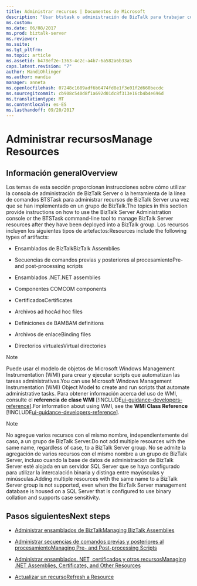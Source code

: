 ```yaml
---
title: Administrar recursos | Documentos de Microsoft
description: "Usar btstask o administración de BizTalk para trabajar con ensamblados, secuencias de comandos, certificados, archivos de enlace y más en BizTalk Server"
ms.custom: 
ms.date: 06/08/2017
ms.prod: biztalk-server
ms.reviewer: 
ms.suite: 
ms.tgt_pltfrm: 
ms.topic: article
ms.assetid: b478ef2e-1363-4c2c-a4b7-6a582a6b33a5
caps.latest.revision: "7"
author: MandiOhlinger
ms.author: mandia
manager: anneta
ms.openlocfilehash: 07248c1689adf6b6474fd8e1f3e01f2d660becdc
ms.sourcegitcommit: cb908c540d8f1a692d01dc8f313e16cb4b4e696d
ms.translationtype: MT
ms.contentlocale: es-ES
ms.lasthandoff: 09/20/2017
---
```

# <a name="manage-resources"></a><span data-ttu-id="873b2-103">Administrar recursos</span><span class="sxs-lookup"><span data-stu-id="873b2-103">Manage Resources</span></span>

## <a name="overview"></a><span data-ttu-id="873b2-104">Información general</span><span class="sxs-lookup"><span data-stu-id="873b2-104">Overview</span></span>
<span data-ttu-id="873b2-105">Los temas de esta sección proporcionan instrucciones sobre cómo utilizar la consola de administración de BizTalk Server o la herramienta de la línea de comandos BTSTask para administrar recursos de BizTalk Server una vez que se han implementado en un grupo de BizTalk.</span><span class="sxs-lookup"><span data-stu-id="873b2-105">The topics in this section provide instructions on how to use the BizTalk Server Administration console or the BTSTask command-line tool to manage BizTalk Server resources after they have been deployed into a BizTalk group.</span></span> <span data-ttu-id="873b2-106">Los recursos incluyen los siguientes tipos de artefactos:</span><span class="sxs-lookup"><span data-stu-id="873b2-106">Resources include the following types of artifacts:</span></span>  
  
-   <span data-ttu-id="873b2-107">Ensamblados de BizTalk</span><span class="sxs-lookup"><span data-stu-id="873b2-107">BizTalk Assemblies</span></span>  
  
-   <span data-ttu-id="873b2-108">Secuencias de comandos previas y posteriores al procesamiento</span><span class="sxs-lookup"><span data-stu-id="873b2-108">Pre- and post-processing scripts</span></span>  
  
-   <span data-ttu-id="873b2-109">Ensamblados .NET</span><span class="sxs-lookup"><span data-stu-id="873b2-109">.NET assemblies</span></span>  
  
-   <span data-ttu-id="873b2-110">Componentes COM</span><span class="sxs-lookup"><span data-stu-id="873b2-110">COM components</span></span>  
  
-   <span data-ttu-id="873b2-111">Certificados</span><span class="sxs-lookup"><span data-stu-id="873b2-111">Certificates</span></span>  
  
-   <span data-ttu-id="873b2-112">Archivos ad hoc</span><span class="sxs-lookup"><span data-stu-id="873b2-112">Ad hoc files</span></span>  
  
-   <span data-ttu-id="873b2-113">Definiciones de BAM</span><span class="sxs-lookup"><span data-stu-id="873b2-113">BAM definitions</span></span>  
  
-   <span data-ttu-id="873b2-114">Archivos de enlace</span><span class="sxs-lookup"><span data-stu-id="873b2-114">Binding files</span></span>  
  
-   <span data-ttu-id="873b2-115">Directorios virtuales</span><span class="sxs-lookup"><span data-stu-id="873b2-115">Virtual directories</span></span>  
  
> [!NOTE]
>  <span data-ttu-id="873b2-116">Puede usar el modelo de objetos de Microsoft Windows Management Instrumentation (WMI) para crear y ejecutar scripts que automatizan las tareas administrativas.</span><span class="sxs-lookup"><span data-stu-id="873b2-116">You can use Microsoft Windows Management Instrumentation (WMI) Object Model to create and run scripts that automate administrative tasks.</span></span> <span data-ttu-id="873b2-117">Para obtener información acerca del uso de WMI, consulte el **referencia de clase WMI** [!INCLUDE[ui-guidance-developers-reference](../includes/ui-guidance-developers-reference.md)].</span><span class="sxs-lookup"><span data-stu-id="873b2-117">For information about using WMI, see the **WMI Class Reference** [!INCLUDE[ui-guidance-developers-reference](../includes/ui-guidance-developers-reference.md)].</span></span>
  
> [!NOTE]
>  <span data-ttu-id="873b2-118">No agregue varios recursos con el mismo nombre, independientemente del caso, a un grupo de BizTalk Server.</span><span class="sxs-lookup"><span data-stu-id="873b2-118">Do not add multiple resources with the same name, regardless of case, to a BizTalk Server group.</span></span> <span data-ttu-id="873b2-119">No se admite la agregación de varios recursos con el mismo nombre a un grupo de BizTalk Server, incluso cuando la base de datos de administración de BizTalk Server esté alojada en un servidor SQL Server que se haya configurado para utilizar la intercalación binaria y distinga entre mayúsculas y minúsculas.</span><span class="sxs-lookup"><span data-stu-id="873b2-119">Adding multiple resources with the same name to a BizTalk Server group is not supported, even when the BizTalk Server management database is housed on a SQL Server that is configured to use binary collation and supports case sensitivity.</span></span>  
  
## <a name="next-steps"></a><span data-ttu-id="873b2-120">Pasos siguientes</span><span class="sxs-lookup"><span data-stu-id="873b2-120">Next steps</span></span>
  
-   [<span data-ttu-id="873b2-121">Administrar ensamblados de BizTalk</span><span class="sxs-lookup"><span data-stu-id="873b2-121">Managing BizTalk Assemblies</span></span>](../core/managing-biztalk-assemblies.md)  
  
-   [<span data-ttu-id="873b2-122">Administrar secuencias de comandos previas y posteriores al procesamiento</span><span class="sxs-lookup"><span data-stu-id="873b2-122">Managing Pre- and Post-processing Scripts</span></span>](../core/managing-pre-and-post-processing-scripts.md)  
  
-   [<span data-ttu-id="873b2-123">Administrar ensamblados. NET, certificados y otros recursos</span><span class="sxs-lookup"><span data-stu-id="873b2-123">Managing .NET Assemblies, Certificates, and Other Resources</span></span>](../core/managing-net-assemblies-certificates-and-other-resources.md)  
  
-   [<span data-ttu-id="873b2-124">Actualizar un recurso</span><span class="sxs-lookup"><span data-stu-id="873b2-124">Refresh a Resource</span></span>](../core/how-to-refresh-a-resource.md)